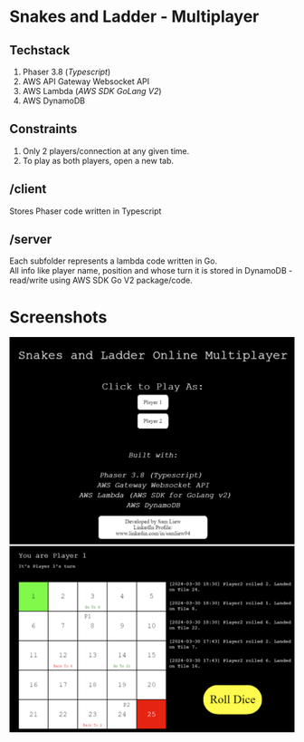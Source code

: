 # Snakes and Ladder - Multiplayer
## Techstack
1. Phaser 3.8 (_Typescript_)
2. AWS API Gateway Websocket API
3. AWS Lambda (_AWS SDK GoLang V2_)
4. AWS DynamoDB

## Constraints
1. Only 2 players/connection at any given time.
2. To play as both players, open a new tab.

## /client
Stores Phaser code written in Typescript

## /server
Each subfolder represents a lambda code written in Go.  
All info like player name, position and whose turn it is stored in DynamoDB - read/write using AWS SDK Go V2 package/code.  

# Screenshots

![Screenshot 1](ss-1.png)
![Screenshot 1](ss-2.png)

